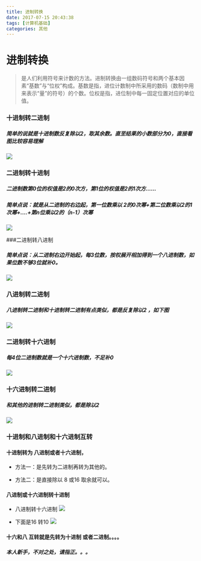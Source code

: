 ```yaml
---
title: 进制转换
date: 2017-07-15 20:43:38
tags: [计算机基础]
categories: 其他
---
```

# 进制转换
> 是人们利用符号来计数的方法。进制转换由一组数码符号和两个基本因素“基数”与“位权”构成。基数是指，进位计数制中所采用的数码（数制中用来表示“量”的符号）的个数。位权是指，进位制中每一固定位置对应的单位值。

### 十进制转二进制
##### 简单的说就是十进制数反复除以2，取其余数。直至结果的小数部分为0，直接看图比较容易理解
![](1499826075883072090.png)

### 二进制转十进制
##### 二进制数第0位的权值是2的0次方，第1位的权值是2的1次方……
##### 简单点说：就是从二进制的右边起，第一位数乘以 2的0次幂+第二位数乘以2的1次幂+....+第n位乘以2的（n-1）次幂

![](1499826419288047242.png)

###二进制转八进制
##### 简单点说：从二进制右边开始起，每3位数，按权展开相加得到一个八进制数，如果位数不够3位就补0。
![](1499826756749051090.png)

### 八进制转二进制
##### 八进制转二进制和十进制转二进制有点类似，都是反复除以2 ，如下图
![](1499826946611051267.png)

### 二进制转十六进制
##### 每4位二进制数就是一个十六进制数，不足补0
![](1499827289079055937.png)

### 十六进制转二进制
##### 和其他的进制转二进制类似，都是除以2
![](1499827385837052234.png)

### 十进制和八进制和十六进制互转

#### 十进制转为 八进制或者十六进制，

+ 方法一：是先转为二进制再转为其他的。

+ 方法二：是直接除以 8 或16 取余就可以。

#### 八进制或十六进制转十进制
+ 八进制转十六进制
![](1499828487938007647.png)

+ 下面是16 转10
![](1499829011790050306.png)

#### 十六和八 互转就是先转为十进制 或者二进制。。。。
##### 本人新手，不对之处，请指正。。。
